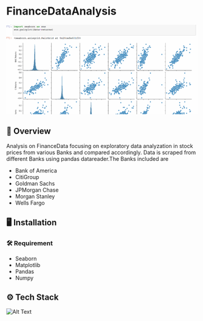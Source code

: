 
# FinanceDataAnalysis
![alt](demo.gif)



## 📝 Overview

Analysis on FinanceData focusing on exploratory data analyzation in stock prices from various Banks and compared accordingly. 
Data is scraped from different Banks using pandas datareader.The Banks included are
*  Bank of America
* CitiGroup
* Goldman Sachs
* JPMorgan Chase
* Morgan Stanley
* Wells Fargo
## 🖥️ Installation
### 🛠️ Requirement



* Seaborn
* Matplotlib
* Pandas
* Numpy


    
## ⚙️ Tech Stack

![Alt Text](https://fiverr-res.cloudinary.com/images/q_auto,f_auto/gigs/187550926/original/cde47296f9d02346b6561eee753741d7272bfce6/do-data-analysis-in-python-using-numpy-pandas-matplotlib-seaborn.jpg)
